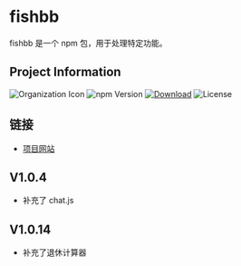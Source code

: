 # fishbb

fishbb 是一个 npm 包，用于处理特定功能。
## Project Information

![Organization Icon](https://img.shields.io/badge/Organization-myorg-blue)   ![npm Version](https://img.shields.io/npm/v/fishbb) [![Download](https://img.shields.io/github/downloads/ddabb/fishbb/total)](https://github.com/ddabb/fishbb/releases/latest) ![License](https://img.shields.io/github/license/ddabb/fishbb)

## 链接

- [项目网站](http://www.60score.com)

## V1.0.4

- 补充了 chat.js

## V1.0.14

- 补充了退休计算器
